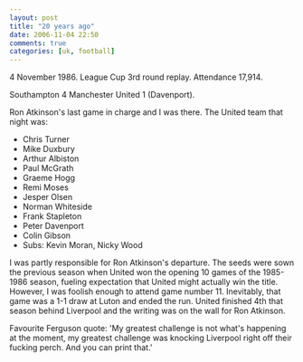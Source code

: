 ```yaml
---
layout: post
title: "20 years ago"
date: 2006-11-04 22:50
comments: true
categories: [uk, football]
---
```

<p>
4 November 1986. League Cup 3rd round replay. Attendance 17,914.
</p>
<p>
Southampton 4  Manchester United 1 (Davenport).
</p>
<p>
Ron Atkinson's last game in charge and I was there. The United team that night was:
<ul>
<li>Chris Turner</li>
<li>Mike Duxbury</li>
<li>Arthur Albiston</li>
<li>Paul McGrath</li>
<li>Graeme Hogg</li>
<li>Remi Moses</li>
<li>Jesper Olsen</li>
<li>Norman Whiteside</li>
<li>Frank Stapleton</li>
<li>Peter Davenport</li>
<li>Colin Gibson</li>
<li>Subs: Kevin Moran, Nicky Wood</li>
</ul>
</p>
<p>
I was partly responsible for Ron Atkinson's departure. The seeds were sown the previous season when United won the opening 10 games of the 1985-1986 season, fueling expectation that United might actually win the title. However, I was foolish enough to attend game number 11. Inevitably, that game was a 1-1 draw at Luton and ended the run. United finished 4th that season behind Liverpool and the writing was on the wall for Ron Atkinson.
</p>
<p>
Favourite Ferguson quote: 'My greatest challenge is not what's happening at the moment, my greatest challenge was knocking Liverpool right off their fucking perch. And you can print that.'
</p>
